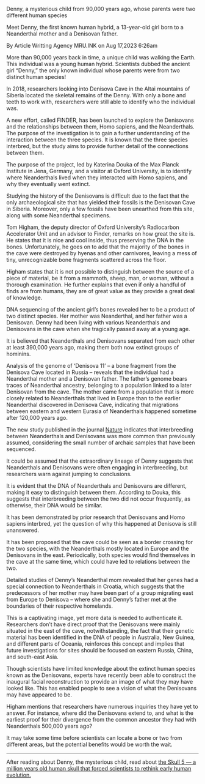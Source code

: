 Denny, a mysterious child from 90,000 years ago, whose parents were two different human species

Meet Denny, the first known human hybrid, a 13-year-old girl born to a Neanderthal mother and a Denisovan father.

By Article Writting Agency MRU.INK on Aug 17,2023 6:26am

More than 90,000 years back in time, a unique child was walking the Earth. This individual was a young human hybrid. Scientists dubbed the ancient girl “Denny,” the only known individual whose parents were from two distinct human species!

In 2018, researchers looking into Denisova Cave in the Altai mountains of Siberia located the skeletal remains of the Denny. With only a bone and teeth to work with, researchers were still able to identify who the individual was.

A new effort, called FINDER, has been launched to explore the Denisovans and the relationships between them, Homo sapiens, and the Neanderthals. The purpose of the investigation is to gain a further understanding of the interaction between the three species. It is known that the three species interbred, but the study aims to provide further detail of the connections between them.

The purpose of the project, led by Katerina Douka of the Max Planck Institute in Jena, Germany, and a visitor at Oxford University, is to identify where Neanderthals lived when they interacted with Homo sapiens, and why they eventually went extinct.

Studying the history of the Denisovans is difficult due to the fact that the only archaeological site that has yielded their fossils is the Denisovan Cave in Siberia. Moreover, only a few fossils have been unearthed from this site, along with some Neanderthal specimens.

Tom Higham, the deputy director of Oxford University’s Radiocarbon Accelerator Unit and an advisor to Finder, remarks on how great the site is. He states that it is nice and cool inside, thus preserving the DNA in the bones. Unfortunately, he goes on to add that the majority of the bones in the cave were destroyed by hyenas and other carnivores, leaving a mess of tiny, unrecognizable bone fragments scattered across the floor.

Higham states that it is not possible to distinguish between the source of a piece of material, be it from a mammoth, sheep, man, or woman, without a thorough examination. He further explains that even if only a handful of finds are from humans, they are of great value as they provide a great deal of knowledge.

DNA sequencing of the ancient girl’s bones revealed her to be a product of two distinct species. Her mother was Neanderthal, and her father was a Denisovan. Denny had been living with various Neanderthals and Denisovans in the cave when she tragically passed away at a young age.

It is believed that Neanderthals and Denisovans separated from each other at least 390,000 years ago, making them both now extinct groups of hominins.

Analysis of the genome of ‘Denisova 11’ – a bone fragment from the Denisova Cave located in Russia – reveals that the individual had a Neanderthal mother and a Denisovan father. The father’s genome bears traces of Neanderthal ancestry, belonging to a population linked to a later Denisovan from the cave. The mother came from a population that is more closely related to Neanderthals that lived in Europe than to the earlier Neanderthal discovered in Denisova Cave, indicating that migrations between eastern and western Eurasia of Neanderthals happened sometime after 120,000 years ago.

The new study published in the journal [Nature](https://www.nature.com/articles/s41586-018-0455-x) indicates that interbreeding between Neanderthals and Denisovans was more common than previously assumed, considering the small number of archaic samples that have been sequenced.

It could be assumed that the extraordinary lineage of Denny suggests that Neanderthals and Denisovans were often engaging in interbreeding, but researchers warn against jumping to conclusions.

It is evident that the DNA of Neanderthals and Denisovans are different, making it easy to distinguish between them. According to Douka, this suggests that interbreeding between the two did not occur frequently, as otherwise, their DNA would be similar.

It has been demonstrated by prior research that Denisovans and Homo sapiens interbred, yet the question of why this happened at Denisova is still unanswered.

It has been proposed that the cave could be seen as a border crossing for the two species, with the Neanderthals mostly located in Europe and the Denisovans in the east. Periodically, both species would find themselves in the cave at the same time, which could have led to relations between the two.

Detailed studies of Denny’s Neanderthal mom revealed that her genes had a special connection to Neanderthals in Croatia, which suggests that the predecessors of her mother may have been part of a group migrating east from Europe to Denisova – where she and Denny’s father met at the boundaries of their respective homelands.

This is a captivating image, yet more data is needed to authenticate it. Researchers don’t have direct proof that the Denisovans were mainly situated in the east of the cave, notwithstanding, the fact that their genetic material has been identified in the DNA of people in Australia, New Guinea, and different parts of Oceania, reinforces this concept and implies that future investigations for sites should be focused on eastern Russia, China, and south-east Asia.

Though scientists have limited knowledge about the extinct human species known as the Denisovans, experts have recently been able to construct the inaugural facial reconstruction to provide an image of what they may have looked like. This has enabled people to see a vision of what the Denisovans may have appeared to be.

Higham mentions that researchers have numerous inquiries they have yet to answer. For instance, where did the Denisovans extend to, and what is the earliest proof for their divergence from the common ancestor they had with Neanderthals 500,000 years ago?

It may take some time before scientists can locate a bone or two from different areas, but the potential benefits would be worth the wait.

---

After reading about Denny, the mysterious child, read about [the Skull 5 ― a million years old human skull that forced scientists to rethink early human evolution.](https://mysteriesrunsolved.com/2018/07/skull-5-millions-years-old-human-skull.html)